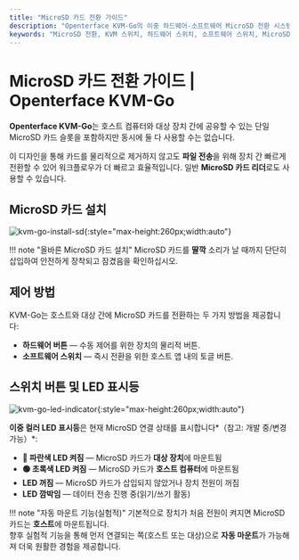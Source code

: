 ```yaml
---
title: "MicroSD 카드 전환 가이드"
description: "Openterface KVM-Go의 이중 하드웨어-소프트웨어 MicroSD 전환 시스템 사용 방법을 배웁니다. 4가지 작동 상태, LED 표시등, 안전 지침 및 파일 전송 기능을 이해합니다."
keywords: "MicroSD 전환, KVM 스위치, 하드웨어 스위치, 소프트웨어 스위치, MicroSD 카드 제어, KVM over USB, 파일 전송, USB 장치 관리, 컴퓨터 주변기기, MicroSD 전원 관리, LED 표시등"
---
```


# **MicroSD 카드 전환 가이드** | Openterface KVM-Go

**Openterface KVM-Go**는 호스트 컴퓨터와 대상 장치 간에 공유할 수 있는 단일 MicroSD 카드 슬롯을 포함하지만 동시에 둘 다 사용할 수는 없습니다.

이 디자인을 통해 카드를 물리적으로 제거하지 않고도 **파일 전송**을 위해 장치 간 빠르게 전환할 수 있어 워크플로우가 더 빠르고 효율적입니다. 일반 **MicroSD 카드 리더**로도 사용할 수 있습니다.

## **MicroSD 카드 설치**

![kvm-go-install-sd](https://assets.openterface.com/images/kvm-go/install-sd.webp){:style="max-height:260px;width:auto"}

!!! note "올바른 MicroSD 카드 설치"
    MicroSD 카드를 **딸깍** 소리가 날 때까지 단단히 삽입하여 안전하게 장착되고 잠겼음을 확인하십시오.

## **제어 방법**

KVM-Go는 호스트와 대상 간에 MicroSD 카드를 전환하는 두 가지 방법을 제공합니다:

- **하드웨어 버튼** — 수동 제어를 위한 장치의 물리적 버튼.  
- **소프트웨어 스위치** — 즉시 전환을 위한 호스트 앱 내의 토글 버튼.


## **스위치 버튼 및 LED 표시등** 

![kvm-go-led-indicator](https://assets.openterface.com/images/kvm-go/led-indicator.webp){:style="max-height:260px;width:auto"}

**이중 컬러 LED 표시등**은 현재 MicroSD 연결 상태를 표시합니다*（참고: 개발 중/변경 가능）*:

- **🔵 파란색 LED 켜짐** — MicroSD 카드가 **대상 장치**에 마운트됨  
- **🟢 초록색 LED 켜짐** — MicroSD 카드가 **호스트 컴퓨터**에 마운트됨  
- **LED 꺼짐** — MicroSD 카드가 삽입되지 않았거나 장치 전원이 꺼짐  
- **LED 깜박임** — 데이터 전송 진행 중(읽기/쓰기 활동)

!!! note "자동 마운트 기능(실험적)"
    기본적으로 장치가 처음 전원이 켜지면 MicroSD 카드는 **호스트**에 마운트됩니다.  
    향후 실험적 기능을 통해 먼저 연결되는 쪽(호스트 또는 대상)으로 **자동 마운트**가 가능해져 더욱 원활한 경험을 제공합니다.


